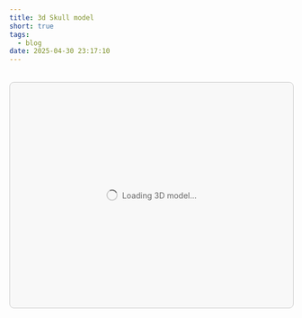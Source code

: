 ```yaml
---
title: 3d Skull model
short: true
tags:
  - blog
date: 2025-04-30 23:17:10
---
```


<style>
#skull-container {
  width: 100%;
  height: 400px;
  position: relative;
  margin: 2rem 0;
  border: 1px solid #ccc;
  background: rgba(0,0,0,0.02);
  border-radius: 8px;
  overflow: hidden;
}

.skull-container {
  width: 100%;
  height: 100%;
}

#skullCanvas {
  width: 100% !important;
  height: 100% !important;
  outline: none;
}

#error-message {
  color: red;
  padding: 1rem;
  margin: 1rem;
  background: rgba(255,0,0,0.1);
  border-radius: 4px;
  display: none;
}

#loading-message {
  position: absolute;
  top: 50%;
  left: 50%;
  transform: translate(-50%, -50%);
  color: #666;
  font-size: 14px;
  display: flex;
  align-items: center;
  gap: 8px;
}

.loading-spinner {
  width: 16px;
  height: 16px;
  border: 2px solid #ccc;
  border-top-color: #666;
  border-radius: 50%;
  animation: spin 1s linear infinite;
}

@keyframes spin {
  to { transform: rotate(360deg); }
}
</style>

<div id="error-message"></div>
<div id="skull-container">
  <div id="loading-message">
    <div class="loading-spinner"></div>
    Loading 3D model...
  </div>
</div>

<script type="module">
import * as THREE from 'https://unpkg.com/three@0.157.0/build/three.module.js';
import { OBJLoader } from 'https://unpkg.com/three@0.157.0/examples/jsm/loaders/OBJLoader.js';
import { MTLLoader } from 'https://unpkg.com/three@0.157.0/examples/jsm/loaders/MTLLoader.js';

// Error handling
const showError = (message) => {
  console.error(message);
  const errorDiv = document.getElementById('error-message');
  if (errorDiv) {
    errorDiv.textContent = message;
    errorDiv.style.display = 'block';
  }
  // Hide loading message
  const loadingDiv = document.getElementById('loading-message');
  if (loadingDiv) loadingDiv.style.display = 'none';
};

class PatchedSkullAnimation {
  constructor(canvas, modelPath, mtlPath, config = {}) {
    this.canvas = canvas;
    this.modelPath = modelPath;
    this.mtlPath = mtlPath;
    this.config = {
      mouseLookFactor: 0.05,
      dragRotationSpeed: 0.005,
      resetDelay: 2000,
      resetSpeed: 0.05,
      autoRotationSpeed: 0.0005,
      ...config
    };

    // Get container dimensions
    this.container = this.canvas.parentElement;
    this.containerRect = this.container.getBoundingClientRect();

    // Initialize Three.js components
    this.scene = new THREE.Scene();
    this.scene.background = new THREE.Color(0xffffff);

    // Set up camera with proper aspect ratio
    this.camera = new THREE.PerspectiveCamera(
      35, // Even narrower FOV for closer view
      this.containerRect.width / this.containerRect.height,
      0.1,
      1000
    );
    this.camera.position.set(0, 0, 4); // Moved closer from 5 to 4
    this.camera.lookAt(0, 0, 0);

    // Set up renderer with proper size and DPI handling
    this.renderer = new THREE.WebGLRenderer({
      canvas: this.canvas,
      antialias: true,
      alpha: true,
      powerPreference: "high-performance"
    });
    this.renderer.setPixelRatio(window.devicePixelRatio);
    this.renderer.setSize(this.containerRect.width, this.containerRect.height, false);
    this.renderer.outputColorSpace = THREE.SRGBColorSpace;
    this.renderer.toneMapping = THREE.ACESFilmicToneMapping;
    this.renderer.toneMappingExposure = 1.0;

    // Enhanced lighting setup
    // Ambient light for base illumination
    const ambientLight = new THREE.AmbientLight(0xffffff, 0.5);
    this.scene.add(ambientLight);

    // Key light
    const keyLight = new THREE.DirectionalLight(0xffffff, 1.0);
    keyLight.position.set(1, 2, 3);
    this.scene.add(keyLight);

    // Fill light
    const fillLight = new THREE.DirectionalLight(0xffffff, 0.3);
    fillLight.position.set(-2, 0, -2);
    this.scene.add(fillLight);

    // Rim light for depth
    const rimLight = new THREE.DirectionalLight(0xffffff, 0.2);
    rimLight.position.set(0, 3, -2);
    this.scene.add(rimLight);

    console.log('Loading model from:', this.modelPath);

    // Load material first
    const mtlLoader = new MTLLoader();
    mtlLoader.load(this.mtlPath,
      (materials) => {
        materials.preload();
        console.log('Materials loaded:', materials);

        // Then load the model with materials
        const objLoader = new OBJLoader();
        objLoader.setMaterials(materials);
        objLoader.load(
          this.modelPath,
          (obj) => {
            console.log('Model loaded successfully:', obj);
            this.skull = obj;

            // Enhance materials
            obj.traverse((child) => {
              if (child instanceof THREE.Mesh) {
                if (!child.material) {
                  child.material = new THREE.MeshPhysicalMaterial({
                    color: 0xcccccc,
                    metalness: 0.0,
                    roughness: 0.5,
                    clearcoat: 0.1,
                    clearcoatRoughness: 0.4
                  });
                }
              }
            });

            this.scene.add(this.skull);
            this.centerModel();
            this.animate();

            // Hide loading message
            const loadingDiv = document.getElementById('loading-message');
            if (loadingDiv) loadingDiv.style.display = 'none';
          },
          (progress) => {
            const percent = (progress.loaded / progress.total * 100).toFixed(0);
            const loadingDiv = document.getElementById('loading-message');
            if (loadingDiv) {
              loadingDiv.textContent = `Loading 3D model... ${percent}%`;
            }
          },
          (error) => {
            console.error('Error loading model:', error);
            showError(`Failed to load 3D model: ${error.message}`);
          }
        );
      },
      undefined,
      (error) => {
        console.error('Error loading materials:', error);
        showError(`Failed to load materials: ${error.message}`);
      }
    );

    // Event listeners
    this.onPointerMove = this.onPointerMove.bind(this);
    this.onPointerDown = this.onPointerDown.bind(this);
    this.onPointerUp = this.onPointerUp.bind(this);
    this.onWindowResize = this.onWindowResize.bind(this);

    this.canvas.addEventListener('pointermove', this.onPointerMove);
    this.canvas.addEventListener('pointerdown', this.onPointerDown);
    this.canvas.addEventListener('pointerup', this.onPointerUp);
    window.addEventListener('resize', this.onWindowResize);

    // Initial resize
    this.onWindowResize();
  }

  centerModel() {
    if (!this.skull) return;

    const box = new THREE.Box3().setFromObject(this.skull);
    const center = box.getCenter(new THREE.Vector3());
    const size = box.getSize(new THREE.Vector3());

    // Center the model
    this.skull.position.x = -center.x;
    this.skull.position.y = -center.y;
    this.skull.position.z = -center.z;

    // Adjust camera to fit model
    const maxDim = Math.max(size.x, size.y, size.z);
    const fov = this.camera.fov * (Math.PI / 180);
    let cameraZ = Math.abs(maxDim / Math.tan(fov / 2));

    // Reduced padding for closer view
    cameraZ *= 1.2; // Changed from 1.5 to 1.2 for closer view

    this.camera.position.z = cameraZ;
    this.camera.lookAt(0, 0, 0);

    // Update camera near/far
    this.camera.near = cameraZ / 100;
    this.camera.far = cameraZ * 100;
    this.camera.updateProjectionMatrix();

    // Initial rotation for better view
    this.skull.rotation.y = Math.PI / 8;
    this.skull.rotation.x = -Math.PI / 16;
  }

  onPointerMove(event) {
    // Convert page coordinates to container-relative coordinates
    const rect = this.container.getBoundingClientRect();
    const x = event.clientX - rect.left;
    const y = event.clientY - rect.top;

    if (this.isDragging) {
      this.updateInteractionTime();
    }

    this.pointerX = (x / rect.width) * 2 - 1;
    this.pointerY = -((y / rect.height) * 2 - 1);

    if (this.isDragging && this.previousMouseX !== undefined) {
      const deltaX = event.clientX - this.previousMouseX;
      const deltaY = event.clientY - this.previousMouseY;

      this.rotationY = (this.rotationY || 0) + deltaX * this.config.dragRotationSpeed;
      this.rotationX = (this.rotationX || 0) + deltaY * this.config.dragRotationSpeed;
      this.rotationX = Math.max(-Math.PI / 3, Math.min(Math.PI / 3, this.rotationX));
    }

    this.previousMouseX = event.clientX;
    this.previousMouseY = event.clientY;
  }

  onPointerDown(event) {
    this.isDragging = true;
    this.canvas.classList.add('dragging');
    this.previousMouseX = event.clientX;
    this.previousMouseY = event.clientY;
    this.updateInteractionTime();
  }

  onPointerUp() {
    this.isDragging = false;
    this.canvas.classList.remove('dragging');
  }

  onWindowResize() {
    const rect = this.container.getBoundingClientRect();
    this.camera.aspect = rect.width / rect.height;
    this.camera.updateProjectionMatrix();
    this.renderer.setSize(rect.width, rect.height, false);
  }

  updateInteractionTime() {
    this.lastInteractionTime = performance.now();
  }

  animate(timestamp = 0) {
    if (this.skull) {
      if (this.isDragging) {
        this.skull.rotation.y = this.rotationY + this.pointerX * this.config.mouseLookFactor;
        this.skull.rotation.x = this.rotationX + this.pointerY * this.config.mouseLookFactor;
      } else {
        this.skull.rotation.y = (this.rotationY || 0) + (timestamp * this.config.autoRotationSpeed);
        this.skull.rotation.x = this.rotationX || 0;
      }
    }

    this.renderer.render(this.scene, this.camera);
    this.animationFrameId = requestAnimationFrame((t) => this.animate(t));
  }

  destroy() {
    if (this.animationFrameId) {
      cancelAnimationFrame(this.animationFrameId);
    }

    this.canvas.removeEventListener('pointermove', this.onPointerMove);
    this.canvas.removeEventListener('pointerdown', this.onPointerDown);
    this.canvas.removeEventListener('pointerup', this.onPointerUp);
    window.removeEventListener('resize', this.onWindowResize);

    if (this.skull) {
      this.scene.remove(this.skull);
      this.skull.traverse((child) => {
        if (child.geometry) child.geometry.dispose();
        if (child.material) {
          if (Array.isArray(child.material)) {
            child.material.forEach(material => material.dispose());
          } else {
            child.material.dispose();
          }
        }
      });
    }

    this.renderer.dispose();
  }
}

// Initialize everything
const init = async () => {
  try {
    const modelPath = '/img/skully3d.obj';
    const mtlPath = '/img/skully3d.mtl';

    // Test file accessibility
    const [modelResponse, mtlResponse] = await Promise.all([
      fetch(modelPath),
      fetch(mtlPath)
    ]);

    if (!modelResponse.ok) throw new Error(`Model not found (${modelResponse.status})`);
    if (!mtlResponse.ok) throw new Error(`Material not found (${mtlResponse.status})`);

    console.log('✓ Files accessible:', { modelPath, mtlPath });

    const container = document.getElementById('skull-container');
    if (!container) throw new Error('Container not found');

    const canvas = document.createElement('canvas');
    canvas.id = 'skullCanvas';
    container.appendChild(canvas);

    new PatchedSkullAnimation(canvas, modelPath, mtlPath, {
    mouseLookFactor: 0.05,
    autoRotationSpeed: 0.0005
    });

    console.log('✓ Initialization complete');
  } catch (error) {
    showError(`Setup failed: ${error.message}`);
    throw error;
  }
};

// Start initialization
init().catch(error => console.error('Fatal error:', error));
</script>

